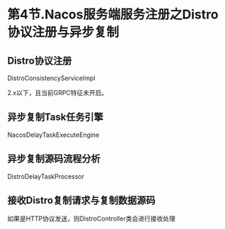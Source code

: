 # 第4节.Nacos服务端服务注册之Distro协议注册与异步复制



## Distro协议注册
DistroConsistencyServiceImpl

2.x以下，且当前GRPC特征未开启。
## 异步复制Task任务引擎
NacosDelayTaskExecuteEngine

## 异步复制源码流程分析
DistroDelayTaskProcessor

## 接收Distro复制请求与复制数据源码
如果是HTTP协议发送，则DistroController类会进行接收处理


